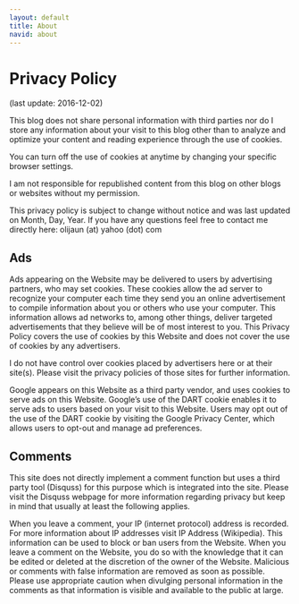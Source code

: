 ```yaml
---
layout: default
title: About
navid: about
---
```


# Privacy Policy

(last update: 2016-12-02)

This blog does not share personal information with third parties nor do I store any information about your visit to this blog other than to analyze and optimize 
your content and reading experience through the use of cookies.

You can turn off the use of cookies at anytime by changing your specific browser settings.

I am not responsible for republished content from this blog on other blogs or websites without my permission.

This privacy policy is subject to change without notice and was last updated on Month, Day, Year. 
If you have any questions feel free to contact me directly here: olijaun (at) yahoo (dot) com

## Ads

Ads appearing on the Website may be delivered to users by advertising partners, who may set cookies. These cookies allow the ad server to recognize your computer each time they send you an online advertisement to compile information about you or others who use your computer. This information allows ad networks to, among other things, deliver targeted advertisements that they believe will be of most interest to you. This Privacy Policy covers the use of cookies by this Website and does not cover the use of cookies by any advertisers.

I do not have control over cookies placed by advertisers here or at their site(s). Please visit the privacy policies of those sites for further information.

Google appears on this Website as a third party vendor, and uses cookies to serve ads on this Website. Google’s use of the DART cookie enables it to serve ads to users based on your visit to this Website. Users may opt out of the use of the DART cookie by visiting the Google Privacy Center, which allows users to opt-out and manage ad preferences. 

## Comments

This site does not directly implement a comment function but uses a third party tool (Disquss) for this purpose which is integrated into the site. Please visit the Disquss webpage for more information regarding privacy but keep in mind that usually at least the following applies.

When you leave a comment, your IP (internet protocol) address is recorded. For more information about IP addresses visit IP Address (Wikipedia). 
This information can be used to block or ban users from the Website. 
When you leave a comment on the Website, you do so with the knowledge that it can be edited or deleted at the discretion of the owner of the Website. 
Malicious or comments with false information are removed as soon as possible. 
Please use appropriate caution when divulging personal information in the comments as that information is visible and available to the public at large.


